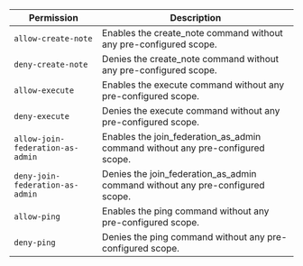 | Permission | Description |
|------|-----|
|`allow-create-note`|Enables the create_note command without any pre-configured scope.|
|`deny-create-note`|Denies the create_note command without any pre-configured scope.|
|`allow-execute`|Enables the execute command without any pre-configured scope.|
|`deny-execute`|Denies the execute command without any pre-configured scope.|
|`allow-join-federation-as-admin`|Enables the join_federation_as_admin command without any pre-configured scope.|
|`deny-join-federation-as-admin`|Denies the join_federation_as_admin command without any pre-configured scope.|
|`allow-ping`|Enables the ping command without any pre-configured scope.|
|`deny-ping`|Denies the ping command without any pre-configured scope.|
